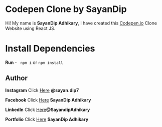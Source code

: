 # Codepen Clone by SayanDip


Hi! My name is **SayanDip Adhikary**, I have created this [Codepen.io](https://codepen-by-sayandip.netlify.app/) Clone Website using React JS.
  

# Install Dependencies

  

**Run** -   ` npm i` or `npm install`



## Author

  

**Instagram** Click [Here](https://www.instagram.com/sayan.dip7/) **@sayan.dip7**

**Facebook** Click [Here](https://www.facebook.com/sayandip.adhikary.96) **SayanDip Adhikary**

**LinkedIn** Click [Here](https://www.linkedin.com/in/sayandip-adhikary-7359a8199/)**@SayandipAdhikary**

**Portfolio** Click [Here](https://sayandip2.netlify.app/) **SayanDip Adhikary**
